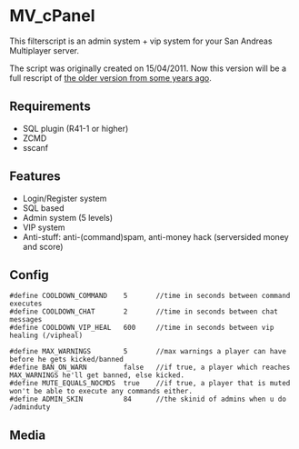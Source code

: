 # MV_cPanel

This filterscript is an admin system + vip system for your San Andreas Multiplayer server. 

The script was originally created on 15/04/2011. Now this version will be a full rescript of [the older version from some years ago](http://forum.sa-mp.com/showthread.php?t=248711).

## Requirements
* SQL plugin (R41-1 or higher)
* ZCMD
* sscanf

## Features
* Login/Register system
* SQL based
* Admin system (5 levels)
* VIP system
* Anti-stuff: anti-(command)spam, anti-money hack (serversided money and score)

## Config
```PAWN
#define COOLDOWN_COMMAND	5		//time in seconds between command executes
#define COOLDOWN_CHAT		2		//time in seconds between chat messages
#define COOLDOWN_VIP_HEAL	600		//time in seconds between vip healing (/vipheal)

#define MAX_WARNINGS		5		//max warnings a player can have before he gets kicked/banned
#define BAN_ON_WARN			false 	//if true, a player which reaches MAX_WARNINGS he'll get banned, else kicked.
#define MUTE_EQUALS_NOCMDS	true 	//if true, a player that is muted won't be able to execute any commands either.
#define ADMIN_SKIN			84		//the skinid of admins when u do /adminduty
```

## Media

